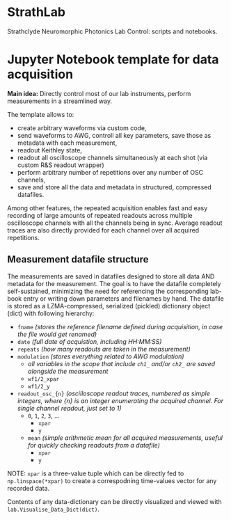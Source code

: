 # StrathLab
Strathclyde Neuromorphic Photonics Lab Control: scripts and notebooks.

# Jupyter Notebook template for data acquisition

**Main idea:** Directly control most of our lab instruments, perform measurements in a streamlined way. 

The template allows to:
- create arbitrary waveforms via custom code, 
- send waveforms to AWG, controll all key parameters, save those as metadata with each measurement, 
- readout Keithley state, 
- readout all oscilloscope channels simultaneously at each shot (via custom R&S readout wrapper)
- perform arbitrary number of repetitions over any number of OSC channels,
- save and store all the data and metadata in structured, compressed datafiles. 

Among other features, the repeated acquisition enables fast and easy recording of large amounts of repeated readouts across multiple oscilloscope channels with all the channels being in sync. Average readout traces are also directly provided for each channel over all acquired repetitions.

## Measurement datafile structure

The measurements are saved in datafiles designed to store all data AND metadata for the measurement.
The goal is to have the datafile completely self-sustained, minimizing the need for referencing the corresponding lab-book entry or writing down parameters and filenames by hand.
The datafile is stored as a LZMA-compressed, serialized (pickled) dictionary object (dict) with following hierarchy:

- `fname` _(stores the reference filename defined during acquisition, in case the file would get renamed)_
- `date` _(full date of acquistion, including HH:MM:SS)_
- `repeats` _(how many readouts are taken in the measurement)_
- `modulation` _(stores everything related to AWG modulation)_
    - _all variables in the scope that include `ch1_` and/or `ch2_` are saved alongside the measurement_
    - `wf1/2_xpar`
    - `wf1/2_y`
- `readout_osc_{n}` _(oscilloscope readout traces, numbered as simple integers, where {n} is an integer enumerating the acquired channel. For single channel readout, just set to 1)_
    - `0`, `1`, `2`, `3`, ...
        - `xpar `
        - `y`
    - `mean` _(simple arithmetic mean for all acquired measurements, useful for quickly checking readouts from a datafile)_
        - `xpar`
        - `y`

NOTE: `xpar` is a three-value tuple which can be directly fed to `np.linspace(*xpar)` to create a correspodning time-values vector for any recorded data.

Contents of any data-dictionary can be directly visualized and viewed with `lab.Visualise_Data_Dict(dict)`.
